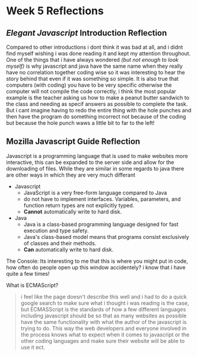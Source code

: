 # Week 5 Reflections

## *Elegant Javascript* Introduction Reflection

Compared to other introductions i dont think it was bad at all, and i didnt find myself wishing i was done reading it and kept my attention throughout. One of the things that i have always wondered *(but not enough to look myself)* is why javascript and java have the same name when they really have no correlation together coding wise so it was interesting to hear the story behind that even if it was something so simple. It is also true that computers (with coding) you have to be very specific otherwise the computer will not compile the code correctly, i think the most popular example is the teacher asking us how to make a peanut butter sandwich to the class and needing as specif answers as possible to complete the task. But i cant imagine having to redo the entire thing with the hole punches and then have the program do something incorrect not because of the coding but because the hole punch waws a little bit to far to the left!

## Mozilla Javascript Guide Reflection

Javascript is a programming language that is used to make websites more interactive, this can be expanded to the server side and allow for the downloading of files. While they are similar in some regards to java there are other ways in which they are very much differant

<!-- Javascript and Java -->
* Javascript
  * JavaScript is a very free-form language compared to Java
  * do not have to implement interfaces. Variables, parameters, and function return types are not explicitly typed.
  * __Cannot__ automatically write to hard disk.
* Java
  * Java is a class-based programming language designed for fast execution and type safety.
  * Java's class-based model means that programs consist exclusively of classes and their methods.
  * __Can__ automatically write to hard disk.

The Console: Its interesting to me that this is where you might put in code, how often do people open up this window accidentely? i know that i have quite a few times!

<!-- What is ECMAScript? -->
What is ECMAScript?
> i feel like the page doesn't describe this well and i had to do a quick google search to make sure what i thought i was reading is the case, but ECMASScript is the standards of how a few different languages including javascript should be so that as many websites as possible have the same functionality with what the author of the javascript is trying to do. This way the web developers and everyone involved in the process knows what to expect when it comes to javascript or the other coding languages and make sure their website will be able to use it ect.

